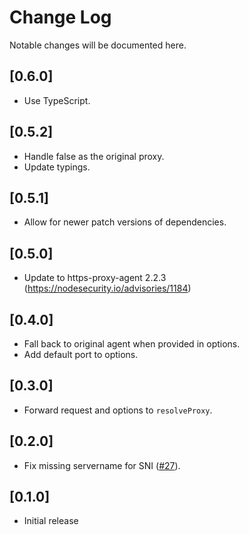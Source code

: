 # Change Log
Notable changes will be documented here.

## [0.6.0]
- Use TypeScript.

## [0.5.2]
- Handle false as the original proxy.
- Update typings.

## [0.5.1]
- Allow for newer patch versions of dependencies.

## [0.5.0]
- Update to https-proxy-agent 2.2.3 (https://nodesecurity.io/advisories/1184)

## [0.4.0]
- Fall back to original agent when provided in options.
- Add default port to options.

## [0.3.0]
- Forward request and options to `resolveProxy`.

## [0.2.0]
- Fix missing servername for SNI ([#27](https://github.com/Microsoft/vscode/issues/64133)).

## [0.1.0]
- Initial release